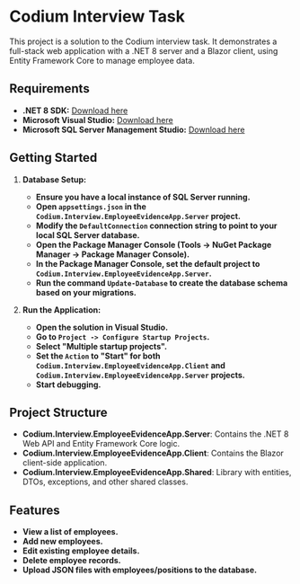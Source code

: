 # Codium Interview Task

This project is a solution to the Codium interview task. It demonstrates a full-stack web application with a .NET 8 server and a Blazor client, using Entity Framework Core to manage employee data.

## Requirements

* **.NET 8 SDK:**  [Download here](https://dotnet.microsoft.com/download/dotnet/8.0)
* **Microsoft Visual Studio:**  [Download here](https://visualstudio.microsoft.com/downloads/)
* **Microsoft SQL Server Management Studio:** [Download here](https://learn.microsoft.com/en-us/sql/ssms/download-sql-server-management-studio-ssms?view=sql-server-ver16)   
   


## Getting Started

1. **Database Setup:**
   * **Ensure you have a local instance of SQL Server running.**
   * **Open `appsettings.json` in the `Codium.Interview.EmployeeEvidenceApp.Server` project.**
   * **Modify the `DefaultConnection` connection string to point to your local SQL Server database.**
   * **Open the Package Manager Console (Tools -> NuGet Package Manager -> Package Manager Console).**
   * **In the Package Manager Console, set the default project to `Codium.Interview.EmployeeEvidenceApp.Server`.**
   * **Run the command `Update-Database` to create the database schema based on your migrations.**

2. **Run the Application:**
   * **Open the solution in Visual Studio.**
   * **Go to `Project -> Configure Startup Projects`.**
   * **Select "Multiple startup projects".**
   * **Set the `Action` to "Start" for both `Codium.Interview.EmployeeEvidenceApp.Client` and `Codium.Interview.EmployeeEvidenceApp.Server` projects.**
   * **Start debugging.**

## Project Structure

* **Codium.Interview.EmployeeEvidenceApp.Server**: Contains the .NET 8 Web API and Entity Framework Core logic.
* **Codium.Interview.EmployeeEvidenceApp.Client**: Contains the Blazor client-side application.
* **Codium.Interview.EmployeeEvidenceApp.Shared**: Library with entities, DTOs, exceptions, and other shared classes.

## Features
  * **View a list of employees.**
  * **Add new employees.**
  * **Edit existing employee details.**
  * **Delete employee records.**
  * **Upload JSON files with employees/positions to the database.**
